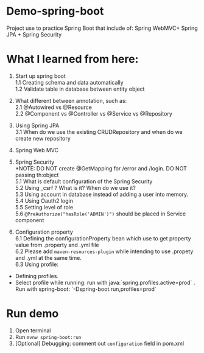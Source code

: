 # Demo-spring-boot
Project use to practice Spring Boot that include of: Spring WebMVC+ Spring JPA + Spring Security

# What I learned from here:

1. Start up spring boot<br/>
 1.1 Creating schema and data automatically<br/>
 1.2 Validate table in database between entity object

2. What different between annotation, such as:<br/>
 2.1 @Autowired vs @Resource<br/>
 2.2 @Component vs @Controller vs @Service vs @Repository

3. Using Spring JPA<br/>
 3.1 When do we use the existing CRUDRepository and when do we create new repository
 
4. Spring Web MVC

5. Spring Security<br/>
 *NOTE: DO NOT create @GetMapping for /error and /login. DO NOT passing th:object<br/>
 5.1 What is default configuration of the Spring Security<br/>
 5.2 Using _csrf ? What is it? When do we use it?<br/>
 5.3 Using account in database instead of adding a user into memory.<br/>
 5.4 Using Oauth2 login<br/>
 5.5 Setting level of role <br/>
 5.6 `@PreAuthorize("hasRole('ADMIN')")` should be placed in Service component<br/>

6. Configuration property<br>
 6.1 Defining the configurationProperty bean which use to get property value from .property and .yml file<br>
 6.2 Please add `maven-resources-plugin` while intending to use .propety and .yml at the same time.<br>
 6.3 Using profile:
  <ul>
  	<li>Defining profiles.</li>
  	<li>Select profile while running: run with java:`spring.profiles.active=prod` . Run with spring-boot: `-Dspring-boot.run,profiles=prod`</li>
  </ul>

# Run demo
1. Open terminal
2. Run `mvnw spring-boot:run`
3. [Optional] Debugging: comment out `configuration` field in pom.xml

